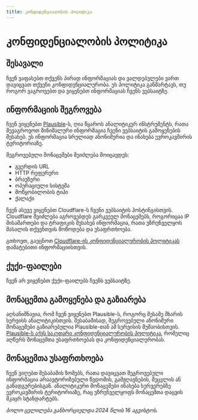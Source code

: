 ```yaml
---
title: კონფიდენციალობის პოლიტიკა
---
```


# კონფიდენციალობის პოლიტიკა

## შესავალი
ჩვენ ვაფასებთ თქვენს პირად ინფორმაციას და ვალდებულები ვართ დავიცვათ თქვენი კონფიდენციალურობა. 
ეს პოლიტიკა განმარტავს, თუ როგორ ვაგროვებთ და ვიყენებთ ინფორმაციას ჩვენს ვებსაიტზე.


## ინფორმაციის შეგროვება
ჩვენ ვიყენებთ [Plausible](https://plausible.io/)-ს, ღია წყაროს ანალიტიკურ ინსტრუმენტს, 
რათა შევაგროვოთ მინიმალური ინფორმაცია ჩვენი ვებსაიტის გამოყენების შესახებ. 
ეს ინფორმაცია სრულიად ანონიმურია და ინახება ევროკავშირის ტერიტორიაზე.

შეგროვებული მონაცემები შეიძლება მოიცავდეს:

- გვერდის URL
- HTTP რეფერერი
- ბრაუზერი
- ოპერაციული სისტემა
- მოწყობილობის ტიპი
- ქალაქი


ჩვენ ასევე ვიყენებთ Cloudflare-ს ჩვენი ვებსაიტის ჰოსტინგისთვის. Cloudflare შეიძლება აგროვებდეს 
გარკვეულ მონაცემებს, როგორიცაა IP მისამართები და ტრაფიკის შესახებ ინფორმაცია, 
რათა უზრუნველყოს მასალის თქვენთვის მოწოდება და უსაფრთხოება.

გთხოვთ, გაეცნოთ [Cloudflare-ის კონფიდენციალურობის პოლიტიკას](https://www.cloudflare.com/trust-hub/privacy-and-data-protection/) დამატებითი ინფორმაციისთვის.

## ქუქი-ფაილები
ჩვენ არ ვიყენებთ ქუქი-ფაილებს ჩვენს ვებსაიტზე.

## მონაცემთა გამოყენება და გაზიარება

აღსანიშნავია, რომ ჩვენ ვიყენებთ Plausible-ს, როგორც მესამე მხარის სერვისს ანალიტიკისთვის. 
შესაბამისად, შეგროვებული ანონიმური მონაცემები გაზიარებულია Plausible-თან ამ სერვისის 
მუშაობისთვის. [Plausible-ს აქვს საკუთარი კონფიდენციალურობის პოლიტიკა](https://plausible.io/data-policy), 
რომელიც აღწერს მონაცემთა უსაფრთხოებას და კონფიდენციალურობას.


## მონაცემთა უსაფრთხოება

ჩვენ ვიღებთ შესაბამის ზომებს, რათა დავიცვათ შეგროვებული ინფორმაცია არაავტორიზებული წვდომის, 
გამჟღავნების, შეცვლის ან განადგურებისგან. ანალიტიკური მონაცემები ინახება სერვერებზე 
ევროკავშირის ტერიტორიაზე, რაც უზრუნველყოფს მონაცემთა დაცვის მკაცრ სტანდარტებს.


*ბოლო ცვლილება განხორციელდა 2024 წლის 16 აგვისტოს.*